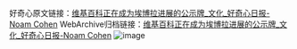 好奇心原文链接：[维基百科正在成为埃博拉进展的公示牌_文化_好奇心日报-Noam Cohen](https://www.qdaily.com/articles/3106.html)
WebArchive归档链接：[维基百科正在成为埃博拉进展的公示牌_文化_好奇心日报-Noam Cohen](http://web.archive.org/web/20160730180309/http://www.qdaily.com/articles/3106.html)
![image](http://ww3.sinaimg.cn/large/007d5XDply1g3v6mw5xx3j30u04w44qq)